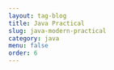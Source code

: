 ```yaml
---
layout: tag-blog
title: Java Practical
slug: java-modern-practical
category: java
menu: false
order: 6
---
```


